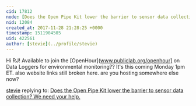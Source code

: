 ```yaml
---
cid: 17812
node: [Does the Open Pipe Kit lower the barrier to sensor data collection? We need your help.](../notes/rjstatic/07-21-2015/does-the-open-pipe-kit-lower-the-barrier-to-sensor-data-collection-we-need-your-help)
nid: 12084
created_at: 2017-11-28 21:28:25 +0000
timestamp: 1511904505
uid: 422561
author: [stevie](../profile/stevie)
---
```


Hi RJ! Available to join the [OpenHour](www.publiclab.org/openhour] on Data Loggers for environmental monitoring?? It's this coming Monday 1pm ET.  also website links still broken here. are you hosting somewhere else now? 

[stevie](../profile/stevie) replying to: [Does the Open Pipe Kit lower the barrier to sensor data collection? We need your help.](../notes/rjstatic/07-21-2015/does-the-open-pipe-kit-lower-the-barrier-to-sensor-data-collection-we-need-your-help)


